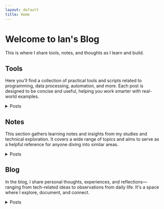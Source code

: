 ```yaml
---
layout: default
title: Home
---
```


# Welcome to Ian's Blog
This is where I share tools, notes, and thoughts as I learn and build.

## Tools
Here you'll find a collection of practical tools and scripts related to programming, data processing, automation, and more. Each post is designed to be concise and useful, helping you work smarter with real-world examples.
<details>
  <summary>Posts</summary>
  <ul>
    <li>  
      <details>
        <summary>Python Code</summary>
        <ul>
          <li><a href="https://github.com/Liuian/pages-blog/tree/main/zh/tools/python_code/find_large_file">find_large_file</a></li>
          <li><a href="https://github.com/Liuian/pages-blog/tree/main/zh/tools/python_code/merge_jpgs_pdfs">merge_jpgs_pdfs</a></li>
          <li><a href="https://github.com/Liuian/pages-blog/tree/main/zh/tools/python_code/paysdesfees">paysdesfees</a></li>
          <li><a href="https://github.com/Liuian/pages-blog/tree/main/zh/tools/python_code/whisper_audio_to_txt">whisper_audio_to_txt</a></li>
        </ul>
      </details>
    </li>  
    <li><a href="https://liuian.github.io/pages-blog/zh/tools/autohotkey">autohotkey</a> - 提供使用 AutoHotkey 自動化 Windows 工作流程的技巧與腳本，包括熱鍵設定與 UI 操作。</li>
    <li><a href="https://liuian.github.io/pages-blog/zh/tools/docker">docker</a> - 介紹 Docker 的基本使用方法，協助您建立和管理容器化應用程式。</li>
    <li><a href="https://liuian.github.io/pages-blog/zh/tools/excel">excel</a> - 分享實用的 Excel VBA 腳本，幫助您自動化重複性任務，提高工作效率。</li>
    <li><a href="https://liuian.github.io/pages-blog/zh/tools/flowchart">flowchart</a> - 展示各種流程圖範例，協助您視覺化程式邏輯與流程。</li>
    <li><a href="https://liuian.github.io/pages-blog/zh/tools/gis_qgis_overpass">gis_qgis_overpass</a> - 提供使用 QGIS 和 Overpass Turbo 進行地理資料處理與分析的實用技巧。</li>
    <li><a href="https://liuian.github.io/pages-blog/zh/tools/git">git</a> - 介紹 Git 的基本操作與常用指令，幫助您有效管理版本控制。</li>
    <li><a href="https://liuian.github.io/pages-blog/zh/tools/github_pages">github pages</a> - 說明如何使用 GitHub Pages 部署靜態網站，並自動從 README.md 生成首頁。</li>
    <li><a href="https://liuian.github.io/pages-blog/zh/tools/google_drive_desktop">google drive desktop</a> - 分享 Google Drive 桌面版的使用心得與同步設定技巧。</li>
    <li><a href="https://liuian.github.io/pages-blog/zh/tools/linux">linux</a> - 提供常用的 Linux 指令與技巧，協助您在日常工作中更有效率地使用 Linux 系統。</li>
    <li><a href="https://liuian.github.io/pages-blog/zh/tools/markdown">markdown</a> - 介紹 Markdown 語法與進階技巧，幫助您撰寫格式清晰的文件。</li>
    <li><a href="https://liuian.github.io/pages-blog/zh/tools/marp">marp</a> - 說明如何使用 Marp 將 Markdown 文件轉換為簡報，提升簡報製作效率。</li>
    <li><a href="https://liuian.github.io/pages-blog/zh/tools/miniconda">miniconda</a> - 介紹 Miniconda 的安裝與環境管理，協助您建立輕量級的 Python 開發環境。</li>
    <li><a href="https://liuian.github.io/pages-blog/zh/tools/notes">notes</a> - 整理各種學習筆記與技術心得，涵蓋多個主題，作為學習與參考之用。</li>
    <li><a href="https://liuian.github.io/pages-blog/zh/tools/python">python</a> - 探討 Python 中變數與可變物件的行為，幫助您理解變數指派與函式中的資料傳遞。</li>
    <li><a href="https://liuian.github.io/pages-blog/zh/tools/redmine">redmine</a> - 介紹 Redmine 的使用方法，協助您進行專案管理與追蹤。</li>
    <li><a href="https://liuian.github.io/pages-blog/zh/tools/vscode">vscode</a>- 分享 Visual Studio Code 的使用技巧與擴充功能，提升開發效率。</li>
    <li><a href="https://liuian.github.io/pages-blog/zh/tools/whisper_audio_to_txt">whisper_audio_to_txt</a> - 使用 OpenAI 的 Whisper 模型將音訊轉換為文字，實現自動語音轉錄。</li>
    <li><a href="https://liuian.github.io/pages-blog/zh/tools/wins">wins</a> - 提供 Windows 系統的使用技巧，包括虛擬化設定與 WSL 安裝指南。</li>
  </ul>
</details>

## Notes
This section gathers learning notes and insights from my studies and technical exploration. It covers a wide range of topics and aims to serve as a helpful reference for anyone diving into similar areas.
<details>
  <summary>Posts</summary>
  <ul>
    <li><a href="https://liuian.github.io/pages-blog/zh/notes/depth_first_search_in_python">depth_first_search_in_python</a> - 介紹如何在 Python 中實作深度優先搜尋演算法，並應用於圖形資料結構。</li>
    <li><a href="https://liuian.github.io/pages-blog/zh/notes/time_complexity">time_complexity</a> - 說明演算法的時間複雜度概念，幫助您評估程式的效率。</li>
  </ul>
</details>

## Blog
In the blog, I share personal thoughts, experiences, and reflections—ranging from tech-related ideas to observations from daily life. It's a space where I explore, document, and connect.
<details>
  <summary>Posts</summary>
  <ul>
    <li><a href="https://liuian.github.io/pages-blog/zh/blog/sleep-1">Sleep 1</a> - 分享關於睡眠的重要性與個人經驗，探討如何改善睡眠品質。</li>
    <li><a href="https://liuian.github.io/pages-blog/zh/blog/sleep-2">Sleep 2</a> - 延續前一篇，進一步探討睡眠習慣與其對生活的影響。</li>
    <li><a href="https://liuian.github.io/pages-blog/zh/blog/sleep-3">Sleep 3</a> - 總結睡眠系列文章，提出實用的建議與反思。</li>
  </ul>
</details>
